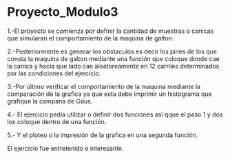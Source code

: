 # Proyecto_Modulo3

1.-El proyecto se comienza por definir la cantidad de muestras o canicas que simularan el comportamiento
de la maquina de galton.

2.-Posteriormente es generar los obstaculos es decir los pines de los que consta la maquina de galton mediante
una función que coloque donde cae la canica y hacia que lado cae aleatoreamente en 12 carriles determinados por 
las condiciones del ejercicio.

3.-Por último verificar el comportamiento de la maquina mediante la comparación de la grafica ya que esta debe
imprimir un histograma que grafique la campana de Gaus.

4.- El ejercicio pedia utilizar o definir dos funciones asi qque el paso 1 y dos los coloque dentro de una función.

5.- Y el ploteo o la impresión de la grafica en una segunda función.

El ejercicio fue entretenido e interesante.
